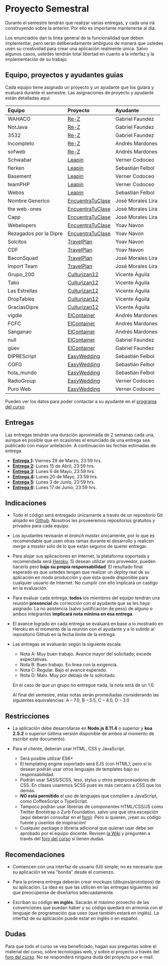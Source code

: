 # Proyecto Semestral

Durante el semestre tendrán que realizar varias entregas, y cada una irá construyendo sobre la anterior. Por ello es importante mantenerse al día.

Los enunciados dan la línea general de la funcionalidad que deben implementar, pero serán deliberadamente ambiguos de manera que ustedes usen su creatividad para crear una aplicación realmente única. Salvo algunos casos, ustedes tendrán total libertad en cuanto a la interfaz y la implementación de su trabajo.

## Equipo, proyectos y ayudantes guías

Cada equipo tiene asignado un proyecto y un ayudante que los guiará y evaluará durante el semestre. Las asignaciones de proyecto y ayudante están detalladas aquí:

| Equipo  | Proyecto | Ayudante |
|:---------------------- |:---------------------------| :------|
| WAHACO                 |  [Re-Z](https://docs.google.com/document/d/12Z_E5eLQOlIlj7V4ogaQ0MrkUAdKtwwK83n3gruepNs/edit?usp=sharing)      | Gabriel Faundez     |
| NotJava                |  [Re-Z](https://docs.google.com/document/d/12Z_E5eLQOlIlj7V4ogaQ0MrkUAdKtwwK83n3gruepNs/edit?usp=sharing)      | Gabriel Faundez     |
| 3532                   |  [Re-Z](https://docs.google.com/document/d/12Z_E5eLQOlIlj7V4ogaQ0MrkUAdKtwwK83n3gruepNs/edit?usp=sharing)      | Gabriel Faundez     |
| Incompleto             |  [Re-Z](https://docs.google.com/document/d/12Z_E5eLQOlIlj7V4ogaQ0MrkUAdKtwwK83n3gruepNs/edit?usp=sharing)      | Andrés Mardones     |
| sofweb                 |  [Re-Z](https://docs.google.com/document/d/12Z_E5eLQOlIlj7V4ogaQ0MrkUAdKtwwK83n3gruepNs/edit?usp=sharing)      | Andrés Mardones     |
| Schwabar               |  [Leapin](https://docs.google.com/document/d/1f_pqys0On6WQLmpHFvsHBFmdH5PN9o_jza8o20fy56E/edit?usp=sharing)      | Verner Codoceo      |
| flerken                |  [Leapin](https://docs.google.com/document/d/1f_pqys0On6WQLmpHFvsHBFmdH5PN9o_jza8o20fy56E/edit?usp=sharing)      | Sebastián Felbol    |
| Basement               |  [Leapin](https://docs.google.com/document/d/1f_pqys0On6WQLmpHFvsHBFmdH5PN9o_jza8o20fy56E/edit?usp=sharing)      | Verner Codoceo      |
| teamPHP                |  [Leapin](https://docs.google.com/document/d/1f_pqys0On6WQLmpHFvsHBFmdH5PN9o_jza8o20fy56E/edit?usp=sharing)      | Verner Codoceo      |
| Webos                  |  [Leapin](https://docs.google.com/document/d/1f_pqys0On6WQLmpHFvsHBFmdH5PN9o_jza8o20fy56E/edit?usp=sharing)      | Sebastián Felbol    |
| Nombre Generico        |  [EncuentraTuClase](https://docs.google.com/document/d/1uav7VCsBrMMVAv55pjmq00BkoZkjo84PncXTYj8sGYg/edit?usp=sharing)      | José Morales Lira   |
| the web-ones           |  [EncuentraTuClase](https://docs.google.com/document/d/1uav7VCsBrMMVAv55pjmq00BkoZkjo84PncXTYj8sGYg/edit?usp=sharing)      | José Morales Lira   |
| Capp                   |  [EncuentraTuClase](https://docs.google.com/document/d/1uav7VCsBrMMVAv55pjmq00BkoZkjo84PncXTYj8sGYg/edit?usp=sharing)      | José Morales Lira   |
| Webelopers             |  [EncuentraTuClase](https://docs.google.com/document/d/1uav7VCsBrMMVAv55pjmq00BkoZkjo84PncXTYj8sGYg/edit?usp=sharing)      | Yoav Navon          |
| Rezagados por la Dipre |  [EncuentraTuClase](https://docs.google.com/document/d/1uav7VCsBrMMVAv55pjmq00BkoZkjo84PncXTYj8sGYg/edit?usp=sharing)      | Yoav Navon          |
| Solcitos               |  [TravelPlan](https://docs.google.com/document/d/1QjRTJzZy_alGnRNeemSW0DtP3rYpggvBh6UkbL2BE2c/edit?usp=sharing)      | Yoav Navon          |
| CDF                    |  [TravelPlan](https://docs.google.com/document/d/1QjRTJzZy_alGnRNeemSW0DtP3rYpggvBh6UkbL2BE2c/edit?usp=sharing)      | Yoav Navon          |
| BaconSquad             |  [TravelPlan](https://docs.google.com/document/d/1QjRTJzZy_alGnRNeemSW0DtP3rYpggvBh6UkbL2BE2c/edit?usp=sharing)      | José Morales Lira   |
| Import Team            |  [TravelPlan](https://docs.google.com/document/d/1QjRTJzZy_alGnRNeemSW0DtP3rYpggvBh6UkbL2BE2c/edit?usp=sharing)      | José Morales Lira   |
| Grupo_200              |  [Culturizan12](https://docs.google.com/document/d/1wA3xYinyUGJW3zYN2vkoyAdGRFKa7beWN1uCMYvpgi8/edit?usp=sharing)      | Vicente Águila      |
| Tako                   |  [Culturizan12](https://docs.google.com/document/d/1wA3xYinyUGJW3zYN2vkoyAdGRFKa7beWN1uCMYvpgi8/edit?usp=sharing)      | Vicente Águila      |
| Las Estrellas          |  [Culturizan12](https://docs.google.com/document/d/1wA3xYinyUGJW3zYN2vkoyAdGRFKa7beWN1uCMYvpgi8/edit?usp=sharing)      | Vicente Águila      |
| DropTables             |  [Culturizan12](https://docs.google.com/document/d/1wA3xYinyUGJW3zYN2vkoyAdGRFKa7beWN1uCMYvpgi8/edit?usp=sharing)      | Vicente Águila      |
| GraciasDipre           |  [Culturizan12](https://docs.google.com/document/d/1wA3xYinyUGJW3zYN2vkoyAdGRFKa7beWN1uCMYvpgi8/edit?usp=sharing)      | Vicente Águila      |
| vigdie                 |  [ElContainer](https://docs.google.com/document/d/1-c1aLwdUhI1O0IcXMQeLrShkn3YQrjkcyBwBPu-P2IE/edit?usp=sharing)      | Andrés Mardones     |
| FCFC                   |  [ElContainer](https://docs.google.com/document/d/1-c1aLwdUhI1O0IcXMQeLrShkn3YQrjkcyBwBPu-P2IE/edit?usp=sharing)      | Andrés Mardones     |
| Sanganao               |  [ElContainer](https://docs.google.com/document/d/1-c1aLwdUhI1O0IcXMQeLrShkn3YQrjkcyBwBPu-P2IE/edit?usp=sharing)      | Andrés Mardones     |
| null                   |  [ElContainer](https://docs.google.com/document/d/1-c1aLwdUhI1O0IcXMQeLrShkn3YQrjkcyBwBPu-P2IE/edit?usp=sharing)      | Gabriel Faundez     |
| güev                   |  [ElContainer](https://docs.google.com/document/d/1-c1aLwdUhI1O0IcXMQeLrShkn3YQrjkcyBwBPu-P2IE/edit?usp=sharing)      | Gabriel Faundez     |
| DIPREScript            |  [EasyWedding](https://docs.google.com/document/d/1BfLXUTcOJ7eXdVgXmZ34htYd22O4DguSdakBKqGWbeg/edit?usp=sharing)      | Sebastián Felbol    |
| COFG                   |  [EasyWedding](https://docs.google.com/document/d/1BfLXUTcOJ7eXdVgXmZ34htYd22O4DguSdakBKqGWbeg/edit?usp=sharing)      | Sebastián Felbol    |
| hola_mundo             |  [EasyWedding](https://docs.google.com/document/d/1BfLXUTcOJ7eXdVgXmZ34htYd22O4DguSdakBKqGWbeg/edit?usp=sharing)      | Sebastián Felbol    |
| RadioGroup             |  [EasyWedding](https://docs.google.com/document/d/1BfLXUTcOJ7eXdVgXmZ34htYd22O4DguSdakBKqGWbeg/edit?usp=sharing)      | Verner Codoceo      |
| Puro Web               |  [EasyWedding](https://docs.google.com/document/d/1BfLXUTcOJ7eXdVgXmZ34htYd22O4DguSdakBKqGWbeg/edit?usp=sharing)      | Verner Codoceo      |

Pueden ver los datos para poder contactar a su ayudante en el [programa del curso](../../../#equipo)

## Entregas

Las entregas tendrán una duración aproximada de 2 semanas cada una, aunque es posible que en ocasiones el enunciado de una entrega sea publicado con mayor antelación. A continuación las fechas estimadas de entrega

* **[Entrega 1](enunciados/entrega1.md):** Viernes 29 de Marzo, 23:59 hrs.
* **[Entrega 2](enunciados/entrega2.md):** Lunes 15 de Abril, 23:59 hrs.
* **[Entrega 3](enunciados/entrega3.md):** Lunes 6 de Mayo, 23:59 hrs.
* **[Entrega 4](enunciados/entrega4.md):** Lunes 20 de Mayo, 23:59 hrs.
* **[Entrega 5](enunciados/entrega5.md):** Lunes 3 de Junio, 23:59 hrs.
* **[Entrega 6](enunciados/entrega6.md):** Lunes 17 de Junio, 23:59 hrs.

## Indicaciones

* Todo el código será entregado únicamente a través de un repositorio Git alojado en [Github](https://github.com). Nosotros les proveeremos repositorios gratuitos y privados para cada equipo.

* Los ayudantes revisarán el *branch master* únicamente, por lo que es recomendable que usen otras ramas durante el desarrollo y realicen *merge* a *master* sólo de lo que están seguros de querer entregar.

* Para alojar sus aplicaciones en Internet, la plataforma soportada y recomendada será [Heroku](https://www.heroku.com/). Si desean utilizar otro proveedor, pueden hacerlo pero **bajo su propia responsabilidad**. El resultado final esperado es que ustedes tengan que realizar un *deploy* real de su aplicación en modo producción y que ésta quede disponible para cualquier usuario de Internet. No cumplir con ello implicará un castigo en la evaluación.

* Para evaluar cada entrega, **todos** los miembros del equipo tendrán una reunión **presencial** de corrección con el ayudante que se les haya asignado. La no asistencia (salvo justificación de peso) de alguno o ambos integrantes **implicará nota mínima en esa entrega**.

* El avance logrado en cada entrega se evaluará en base a lo mostrado en Heroku en el momento de la reunión con el ayudante y a lo subido al repositorio Github en la fecha límite de la entrega.

* Las entregas se evaluarán según la siguiente escala:
	* Nota A: Muy buen trabajo. Avance mayor del solicitado; excede expectativas.
	* Nota B: Buen trabajo. En línea con la exigencia.
	* Nota C: Regular. Bajo el avance esperado.
	* Nota D: Malo. Muy por debajo de lo solicitado.

	En el caso de que un grupo no entregue nada, la nota será de un 1.0.

	Al final del semestre, estas notas serán promediadas considerando las siguientes equivalencias: A – 7.0, B – 5.5, C – 4.0, D – 3.0

## Restricciones

* La aplicación debe desarrollarse en **Node.js 8.11.4** o superior y **koa 2.5.2** o superior (última versión disponible de ambos al momento de escribir este documento).

* Para el cliente, deberán usar HTML, CSS y JavaScript.
	* Será posible utilizar ES6+
	* El templating engine soportado será EJS (con HTML); pero si lo desean podrán usar otros lenguajes de templates bajo su responsabilidad.
	* Podrán usar SASS/SCSS, less, stylus u otros preprocesadores de CSS. En clases usaremos SCSS pues es más cercano a CSS que los demás.
	* **NO está permitido** el uso de lenguajes que compilen a JavaScript, como CoffeeScript o TypeScript.
	* Tampoco podrán usar librerías de componentes HTML/CSS/JS como Twitter Bootstrap o Zurb Foundation, salvo una que otra excepción (aquí deberán consultar en el [foro](../../../#foro)). Pero si quieren, ¡vean su código fuente y úsenlos de inspiración!
	* Cualquier package o librería adicional que quieran usar debe ser aprobado por el equipo docente. Revisen [la Wiki](../../../wiki/Packages) y pregunten a través del [foro del curso](../../../#foro) si tienen dudas.

## Recomendaciones

* Comiencen con una interfaz de usuario (UI) simple; no es necesario que su aplicación se vea "bonita" desde el comienzo.

* Para la primera entrega deberán crear *mockups* (dibujos/prototipos) de su aplicación. La idea es que las utilicen en las entregas siguientes así que preocúpense de diseñarlos adecuadamente.

* Escriban su código **en inglés**. Sacarán el máximo provecho de las convenciones que puedan haber y su código quedará en armonía con el lenguaje de programación que usen (que también estará en inglés). La interfaz de su aplicación puede estar en inglés o en español.

## Dudas
Para que todo el curso se vea beneficiado, hagan sus preguntas sobre el material del curso, sobre tecnologías web, y sobre el proyecto a través del [foro del curso](../../../#foro).  No se responderá ninguna duda del proyecto por e-mail.

